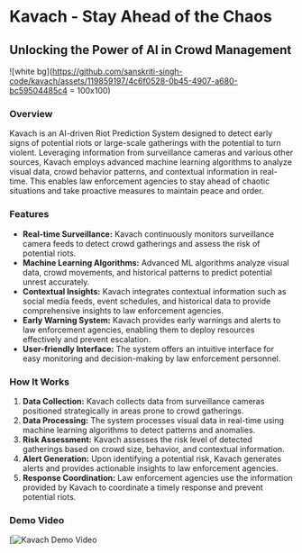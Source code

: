 # Kavach - Stay Ahead of the Chaos

## Unlocking the Power of AI in Crowd Management

![white bg](https://github.com/sanskriti-singh-code/kavach/assets/119859197/4c6f0528-0b45-4907-a680-bc59504485c4 = 100x100)


### Overview
Kavach is an AI-driven Riot Prediction System designed to detect early signs of potential riots or large-scale gatherings with the potential to turn violent. Leveraging information from surveillance cameras and various other sources, Kavach employs advanced machine learning algorithms to analyze visual data, crowd behavior patterns, and contextual information in real-time. This enables law enforcement agencies to stay ahead of chaotic situations and take proactive measures to maintain peace and order.

### Features
- **Real-time Surveillance:** Kavach continuously monitors surveillance camera feeds to detect crowd gatherings and assess the risk of potential riots.
- **Machine Learning Algorithms:** Advanced ML algorithms analyze visual data, crowd movements, and historical patterns to predict potential unrest accurately.
- **Contextual Insights:** Kavach integrates contextual information such as social media feeds, event schedules, and historical data to provide comprehensive insights to law enforcement agencies.
- **Early Warning System:** Kavach provides early warnings and alerts to law enforcement agencies, enabling them to deploy resources effectively and prevent escalation.
- **User-friendly Interface:** The system offers an intuitive interface for easy monitoring and decision-making by law enforcement personnel.

### How It Works
1. **Data Collection:** Kavach collects data from surveillance cameras positioned strategically in areas prone to crowd gatherings.
2. **Data Processing:** The system processes visual data in real-time using machine learning algorithms to detect patterns and anomalies.
3. **Risk Assessment:** Kavach assesses the risk level of detected gatherings based on crowd size, behavior, and contextual information.
4. **Alert Generation:** Upon identifying a potential risk, Kavach generates alerts and provides actionable insights to law enforcement agencies.
5. **Response Coordination:** Law enforcement agencies use the information provided by Kavach to coordinate a timely response and prevent potential riots.


### Demo Video
[![Kavach Demo Video](https://youtube.com/shorts/Ar-1rSkw9bk?feature=shared)

